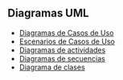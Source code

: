 ## Diagramas UML

- [Diagramas de Casos de Uso](diagramas_de_casos_de_uso.md)
- [Escenarios de Casos de Uso](escenarios_de_casos_de_uso.md)
- [Diagramas de actividades](diagramas_de_actividades.md)
- [Diagramas de secuencias](diagramas_de_secuencias.md)
- [Diagrama de clases]()
